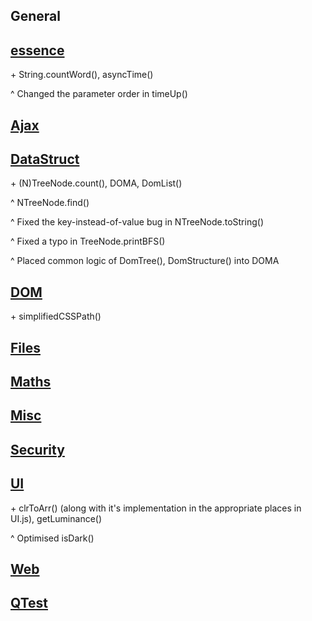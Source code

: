## General


## [essence](essence.js)
\+ String.countWord(), asyncTime()

^ Changed the parameter order in timeUp()

## [Ajax](modules/Ajax.js)


## [DataStruct](modules/DataStruct.js)
\+ (N)TreeNode.count(), DOMA, DomList()

^ NTreeNode.find()

^ Fixed the key-instead-of-value bug in NTreeNode.toString()

^ Fixed a typo in TreeNode.printBFS()

^ Placed common logic of DomTree(), DomStructure() into DOMA

## [DOM](modules/DOM.js)
\+ simplifiedCSSPath()

## [Files](modules/Files.js)
 

## [Maths](modules/Maths.js)


## [Misc](modules/Misc.js)
 

## [Security](modules/Security.js)
 

## [UI](modules/UI.js)
\+ clrToArr() (along with it's implementation in the appropriate places in UI.js), getLuminance()

^ Optimised isDark()

## [Web](modules/Web.js)


## [QTest](modules/QTest.js)
